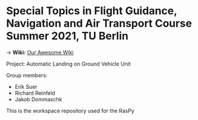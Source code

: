 # Special Topics in Flight Guidance, Navigation and Air Transport Course Summer 2021, TU Berlin

→ **Wiki:** [Our Awesome Wiki](https://github.com/Erikx3/UAV_Autoland/wiki)

Project: Automatic Landing on Ground Vehicle Unit

Group members:
* Erik Suer
* Richard Reinfeld
* Jakob Dommaschk

This is the workspace repository used for the RasPy
